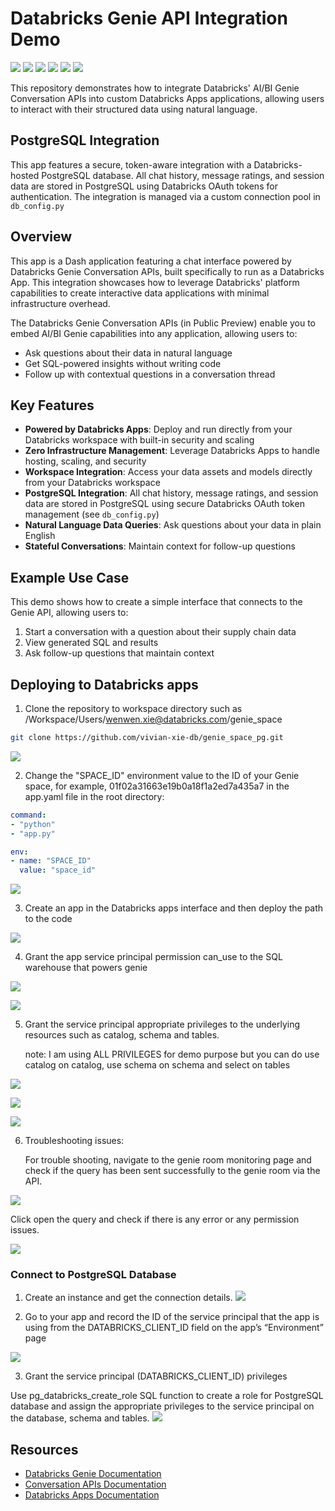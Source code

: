 # Databricks Genie API Integration Demo

![](./assets/genie_room0.png)
![](./assets/genie-space.png)
![](./assets/genie-space4.png)
![](./assets/genie_pg3.png)
![](./assets/genie_pg4.png)
![](./assets/genie_pg5.png)

This repository demonstrates how to integrate Databricks' AI/BI Genie Conversation APIs into custom Databricks Apps applications, allowing users to interact with their structured data using natural language.

## PostgreSQL Integration

This app features a secure, token-aware integration with a Databricks-hosted PostgreSQL database. All chat history, message ratings, and session data are stored in PostgreSQL using Databricks OAuth tokens for authentication. The integration is managed via a custom connection pool in `db_config.py`


## Overview

This app is a Dash application featuring a chat interface powered by Databricks Genie Conversation APIs, built specifically to run as a Databricks App. This integration showcases how to leverage Databricks' platform capabilities to create interactive data applications with minimal infrastructure overhead.

The Databricks Genie Conversation APIs (in Public Preview) enable you to embed AI/BI Genie capabilities into any application, allowing users to:
- Ask questions about their data in natural language
- Get SQL-powered insights without writing code
- Follow up with contextual questions in a conversation thread

## Key Features

- **Powered by Databricks Apps**: Deploy and run directly from your Databricks workspace with built-in security and scaling
- **Zero Infrastructure Management**: Leverage Databricks Apps to handle hosting, scaling, and security
- **Workspace Integration**: Access your data assets and models directly from your Databricks workspace
- **PostgreSQL Integration**: All chat history, message ratings, and session data are stored in PostgreSQL using secure Databricks OAuth token management (see `db_config.py`)
- **Natural Language Data Queries**: Ask questions about your data in plain English
- **Stateful Conversations**: Maintain context for follow-up questions

## Example Use Case

This demo shows how to create a simple interface that connects to the Genie API, allowing users to:
1. Start a conversation with a question about their supply chain data
2. View generated SQL and results
3. Ask follow-up questions that maintain context


## Deploying to Databricks apps

1. Clone the repository to workspace directory such as 
/Workspace/Users/wenwen.xie@databricks.com/genie_space
```bash
git clone https://github.com/vivian-xie-db/genie_space_pg.git
```
![](./assets/genie-space1.png)


2. Change the "SPACE_ID" environment value to the ID of your Genie space, for example, 01f02a31663e19b0a18f1a2ed7a435a7 in the app.yaml file in the root directory:

```yaml
command:
- "python"
- "app.py"

env:
- name: "SPACE_ID"
  value: "space_id"

```
![](./assets/genie-space7.png)

3. Create an app in the Databricks apps interface and then deploy the path to the code

![](./assets/genie-space2.png)


4. Grant the app service principal permission can_use to the SQL warehouse that powers genie

![](./assets/genie-space5.png)



![](./assets/genie-space6.png)

5. Grant the service principal appropriate privileges to the underlying resources such as catalog, schema and tables.

   note: I am using ALL PRIVILEGES for demo purpose but you can do use catalog on catalog, use schema on schema and select on tables

![](./assets/table1.png)

![](./assets/table2.png)

![](./assets/table3.png)

6. Troubleshooting issues:
   
   For trouble shooting, navigate to the genie room monitoring page and check if the query has been sent successfully to the genie room via the API. 

![](./assets/troubleshooting1.png)

   Click open the query and check if there is any error or any permission issues.


![](./assets/troubleshooting2.png)



### Connect to PostgreSQL Database
1. Create an instance and get the connection details.
![](./assets/postgres1.png)

2. Go to your app and record the ID of the service principal that the app is using from the DATABRICKS_CLIENT_ID field on the app’s “Environment” page

![](./assets/postgres2.png)

3. Grant the service principal (DATABRICKS_CLIENT_ID) privileges

Use pg_databricks_create_role SQL function to create a role for PostgreSQL database and assign the appropriate privileges to the service principal on the database, schema and tables.
 ![](./assets/postgres3.png)


## Resources

- [Databricks Genie Documentation](https://docs.databricks.com/aws/en/genie)
- [Conversation APIs Documentation](https://docs.databricks.com/api/workspace/genie)
- [Databricks Apps Documentation](https://docs.databricks.com/aws/en/dev-tools/databricks-apps/)


